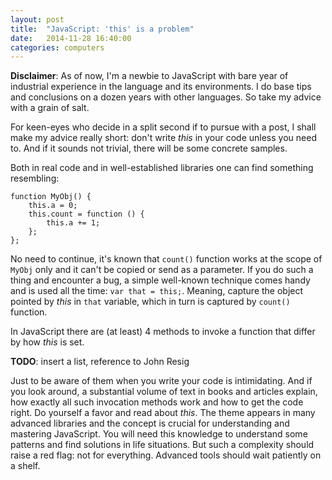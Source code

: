 ```yaml
---
layout: post
title:  "JavaScript: 'this' is a problem"
date:   2014-11-28 16:40:00
categories: computers
---
```


**Disclaimer**: As of now, I'm a newbie to JavaScript with bare year of
industrial experience in the language and its environments. I do base tips and
conclusions on a dozen years with other languages. So take my advice with a
grain of salt.

For keen-eyes who decide in a split second if to pursue with a post, I shall
make my advice really short: don't write *this* in your code unless you need to.
And if it sounds not trivial, there will be some concrete samples.

Both in real code and in well-established libraries one can find something
resembling:

    function MyObj() {
        this.a = 0;
        this.count = function () {
            this.a += 1;
        };
    };

No need to continue, it's known that `count()` function works at the scope of
`MyObj` only and it can't be copied or send as a parameter. If you do such a
thing and encounter a bug, a simple well-known technique comes handy and is used
all the time: `var that = this;`. Meaning, capture the object pointed by *this*
in `that` variable, which in turn is captured by `count()` function.

In JavaScript there are (at least) 4 methods to invoke a function that differ
by how *this* is set.

**TODO**: insert a list, reference to John Resig

Just to be aware of them when you write your code is intimidating. And if you
look around, a substantial volume of text in books and articles explain, how
exactly all such invocation methods work and how to get the code right. Do
yourself a favor and read about *this*. The theme appears in many advanced
libraries and the concept is crucial for understanding and mastering JavaScript.
You will need this knowledge to understand some patterns and find solutions in
life situations. But such a complexity should raise a red flag: not for
everything. Advanced tools should wait patiently on a shelf.




